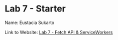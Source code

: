 # Lab 7 - Starter

Name: Eustacia Sukarto

Link to Website: [Lab 7 - Fetch API & ServiceWorkers](https://eustaciasukarto.github.io/cse110-fa22-lab7/)